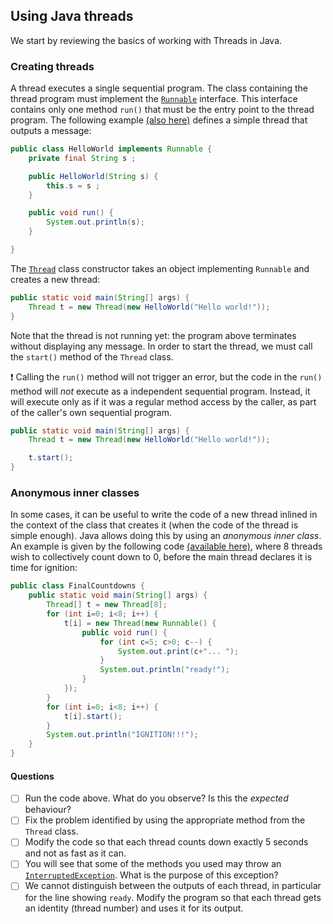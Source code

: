 ## Using Java threads

We start by reviewing the basics of working with Threads in Java.

### Creating threads

A thread executes a single sequential program.
The class containing the thread program must implement the [`Runnable`](https://docs.oracle.com/javase/7/docs/api/java/lang/Runnable.html) interface.
This interface contains only one method `run()` that must be the entry point to the thread program.
The following example [(also here)](src/threads/HelloWorld.java) defines a simple thread that outputs a message:

```java
public class HelloWorld implements Runnable {
	private final String s ;

	public HelloWorld(String s) {
		this.s = s ;
	}

	public void run() {
		System.out.println(s);
	}

}
```

The [`Thread`](https://docs.oracle.com/javase/7/docs/api/java/lang/Thread.html) class constructor takes an object implementing `Runnable` and creates a new thread:

```java
public static void main(String[] args) {
	Thread t = new Thread(new HelloWorld("Hello world!"));
}
````

Note that the thread is not running yet: the program above terminates without displaying any message.
In order to start the thread, we must call the `start()` method of the `Thread` class.

:exclamation: Calling the `run()` method will not trigger an error, but the code in the `run()` method will _not_ execute as a independent sequential program. Instead, it will execute only as if it was a regular method access by the caller, as part of the caller's own sequential program.

```java
public static void main(String[] args) {
	Thread t = new Thread(new HelloWorld("Hello world!"));

	t.start();
}
```

### Anonymous inner classes

In some cases, it can be useful to write the code of a new thread inlined in the context of the class that creates it (when the code of the thread is simple enough).
Java allows doing this by using an *anonymous inner class*.
An example is given by the following code [(available here)](src/threads/FinalCountdowns.java), where 8 threads wish to collectively count down to 0, before the main thread declares it is time for ignition:

```java
public class FinalCountdowns {
	public static void main(String[] args) {
		Thread[] t = new Thread[8];
		for (int i=0; i<8; i++) {
			t[i] = new Thread(new Runnable() {
				public void run() {
					for (int c=5; c>0; c--) {
						System.out.print(c+"... ");
					}
					System.out.println("ready!");
				}
			});
		}
		for (int i=0; i<8; i++) {
			t[i].start();
		}
		System.out.println("IGNITION!!!");
	}
}
```

#### Questions

- [ ] Run the code above. What do you observe? Is this the *expected* behaviour?
- [ ] Fix the problem identified by using the appropriate method from the `Thread` class.
- [ ] Modify the code so that each thread counts down exactly 5 seconds and not as fast as it can.
- [ ] You will see that some of the methods you used may throw an [`InterruptedException`](https://docs.oracle.com/javase/7/docs/api/java/lang/InterruptedException.html). What is the purpose of this exception?
- [ ] We cannot distinguish between the outputs of each thread, in particular for the line showing `ready`. Modify the program so that each thread gets an identity (thread number) and uses it for its output.
